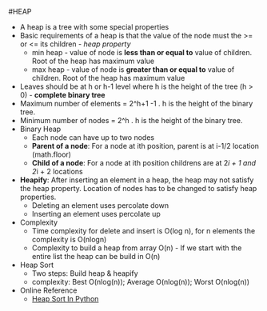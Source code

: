 #HEAP
* A heap is a tree with some special properties
* Basic requirements of a heap is that the value of the node must the >= or <= its children - <i>heap property</i>
  * min heap - value of node is <strong>less than or equal to</strong> value of children. Root of the heap has maximum value
  * max heap - value of node is <strong>greater than or equal to</strong> value of children.  Root of the heap has maximum value
* Leaves should be at h or h-1 level where h is the height of the tree (h > 0) - <b>complete binary tree</b>
* Maximum number of elements = 2^h+1 -1 . h is the height of the binary tree.
* Minimum number of nodes = 2^h . h is the height of the binary tree.
* Binary Heap
  * Each node can have up to two nodes
  * <b>Parent of a node</b>: For a node at ith position, parent is at  i-1/2 location (math.floor)
  * <b>Child of a node</b>: For a node at ith position childrens are at 2*i + 1 and 2*i + 2 locations
* <b>Heapify</b>: After inserting an element in a heap, the heap may not satisfy the heap property. Location of nodes has to be changed to satisfy heap properties. 
    * Deleting an element uses percolate down
    * Inserting an element uses percolate up
* Complexity
  * Time complexity for delete and insert is O(log n), for n elements the complexity is O(nlogn)
  * Complexity to build a heap from array O(n) - If we start with the entire list the heap can be build in O(n)
* Heap Sort 
  * Two steps: Build heap & heapify
  * complexity: Best O(nlog(n)); Average O(nlog(n)); Worst O(nlog(n))
* Online Reference
  * [Heap Sort In Python](http://www.geekviewpoint.com/python/sorting/heapsort)
